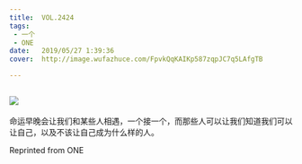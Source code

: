 ```yaml
---
title:	VOL.2424
tags:
 - 一个
 - ONE
date:	2019/05/27 1:39:36
cover:	http://image.wufazhuce.com/FpvkQqKAIKp587zqpJC7q5LAfgTB

---
```

![](http://image.wufazhuce.com/FpvkQqKAIKp587zqpJC7q5LAfgTB)
---

命运早晚会让我们和某些人相遇，一个接一个，而那些人可以让我们知道我们可以让自己，以及不该让自己成为什么样的人。
 
Reprinted from ONE
